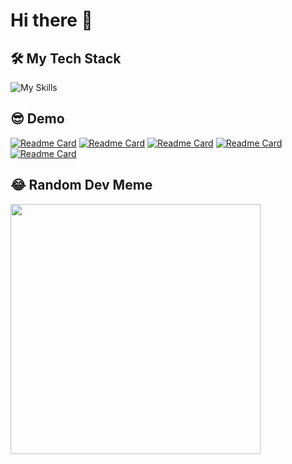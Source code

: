 # Hi there 👋

## 🛠️ My Tech Stack

![My Skills](https://skillicons.dev/icons?i=git,html,css,tailwindcss,js,ts,react,nextjs,vue,svelte,nodejs,express,electron,python,fastapi,go,cs,dotnet,lua,bash,graphql,nginx,mysql,postgres,redis,mongodb,rabbitmq,kafka,ansible,grafana,prometheus,docker,aws,md,vscode,notion&theme=dark&perline=6)

## 😎 Demo

[![Readme Card](https://github-readme-stats.vercel.app/api/pin/?username=evanhongo&repo=react-custom-component)](https://github.com/evanhongo/react-custom-component)
[![Readme Card](https://github-readme-stats.vercel.app/api/pin/?username=evanhongo&repo=powerful-meowbot)](https://github.com/evanhongo/powerful-meowbot)
[![Readme Card](https://github-readme-stats.vercel.app/api/pin/?username=evanhongo&repo=ansible-playbook)](https://github.com/evanhongo/ansible-playbook)
[![Readme Card](https://github-readme-stats.vercel.app/api/pin/?username=evanhongo&repo=cz-github-convention)](https://github.com/evanhongo/cz-github-convention)
[![Readme Card](https://github-readme-stats.vercel.app/api/pin/?username=evanhongo&repo=distributed-tracing-demo)](https://github.com/evanhongo/distributed-tracing-demo)

## 😂 Random Dev Meme
<img src='https://randommeme-five.vercel.app/' style="height: 400px;"/>
